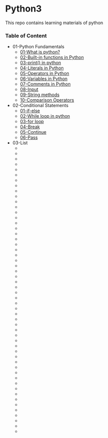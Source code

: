 # Python3
This repo contains learning materials of python

### Table of Content

* 01-Python Fundamentals
    * [01-What is python?](https://www.python.org/doc/essays/blurb/)
    * [02-Built-in functions in Python](https://docs.python.org/3/library/functions.html)
    * [03-print() in python](https://docs.python.org/3/library/functions.html#print)
    * [04-Literals in Python](https://www.scaler.com/topics/python/literals-in-python/)
    * [05-Operators in Python](https://www.geeksforgeeks.org/python-operators/)
    * [06-Variables in Python](https://www.geeksforgeeks.org/python-variables/)
    * [07-Comments in Python](https://www.geeksforgeeks.org/python-comments/)
    * [08-Input](https://www.geeksforgeeks.org/taking-input-in-python/)
    * [09-String methods](https://www.geeksforgeeks.org/python-string-methods/)
    * [10-Comparison Operators](https://www.w3schools.com/python/gloss_python_comparison_operators.asp)
* 02-Conditional Statements
    * [01-if-else](https://www.geeksforgeeks.org/python-if-else/)
    * [02-While loop in python](https://www.geeksforgeeks.org/python-while-loop/)
    * [03-for loop](https://www.geeksforgeeks.org/python-for-loops/?ref=lbp)
    * [04-Break](https://www.geeksforgeeks.org/python-break-statement/?ref=lbp)
    * [05-Continue](https://www.geeksforgeeks.org/python-continue-statement/?ref=lbp)
    * [06-Pass](https://www.geeksforgeeks.org/python-pass-statement/?ref=lbp)
* 03-List
    * []()
    * []()
    * []()
    * []()
    * []()
    * []()
    * []()
    * []()
    * []()
    * []()
    * []()
    * []()
    * []()
    * []()
    * []()
    * []()
    * []()
    * []()
    * []()
    * []()
    * []()
    * []()
    * []()
    * []()
    * []()
    * []()
    * []()
    * []()
    * []()
    * []()
    * []()
    * []()
    * []()
    * []()
    * []()
    * []()
    * []()
    * []()
    * []()
    * []()
    * []()
    * []()
    * []()
    * []()
    * []()
    * []()
    * []()
    * []()
    * []()
    * []()
    * []()
    * []()
    * []()
    * []()
    